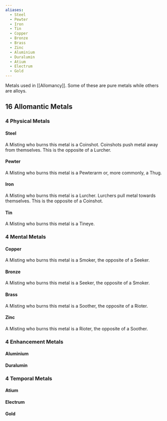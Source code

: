 ```yaml
---
aliases:
  - Steel
  - Pewter
  - Iron
  - Tin
  - Copper
  - Bronze
  - Brass
  - Zinc
  - Aluminium
  - Duralumin
  - Atium
  - Electrum
  - Gold
---
```


Metals used in [[Allomancy]]. Some of these are pure metals while others are alloys.
## 16 Allomantic Metals
### 4 Physical Metals
#### Steel
A Misting who burns this metal is a Coinshot. Coinshots push metal away from themselves. This is the opposite of a Lurcher.
#### Pewter
A Misting who burns this metal is a Pewterarm or, more commonly, a Thug.
#### Iron
A Misting who burns this metal is a Lurcher. Lurchers pull metal towards themselves. This is the opposite of a Coinshot.
#### Tin
A Misting who burns this metal is a Tineye.
### 4 Mental Metals
#### Copper
 A Misting who burns this metal is a Smoker, the opposite of a Seeker.
#### Bronze
A Misting who burns this metal is a Seeker, the opposite of a Smoker.
#### Brass
A Misting who burns this metal is a Soother, the opposite of a Rioter.
#### Zinc
A Misting who burns this metal is a Rioter, the opposite of a Soother.
### 4 Enhancement Metals
#### Aluminium
#### Duralumin
### 4 Temporal Metals
#### Atium
#### Electrum
#### Gold


